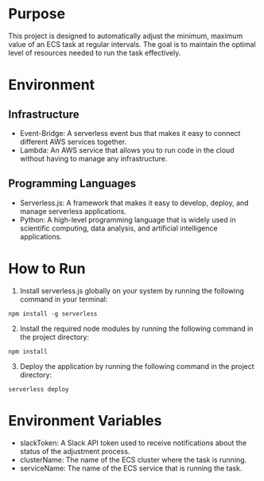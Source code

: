 # Purpose

This project is designed to automatically adjust the minimum, maximum value of an ECS task at regular intervals. The goal is to maintain the optimal level of resources needed to run the task effectively.

# Environment

## Infrastructure
- Event-Bridge: A serverless event bus that makes it easy to connect different AWS services together.
- Lambda: An AWS service that allows you to run code in the cloud without having to manage any infrastructure.

## Programming Languages
- Serverless.js: A framework that makes it easy to develop, deploy, and manage serverless applications.
- Python: A high-level programming language that is widely used in scientific computing, data analysis, and artificial intelligence applications.

# How to Run

1. Install serverless.js globally on your system by running the following command in your terminal:

```
npm install -g serverless
```

2. Install the required node modules by running the following command in the project directory:
```
npm install
```

3. Deploy the application by running the following command in the project directory:
```
serverless deploy
```

# Environment Variables
- slackToken: A Slack API token used to receive notifications about the status of the adjustment process.
- clusterName: The name of the ECS cluster where the task is running.
- serviceName: The name of the ECS service that is running the task.


